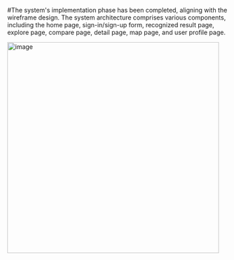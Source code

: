 #The system's implementation phase has been completed, aligning with the wireframe design. The system architecture comprises various components, including the home page, sign-in/sign-up form, recognized result page, explore page, compare page, detail page, map page, and user profile page.

<img width="483" style="position: center" alt="image" src="https://github.com/novailable/Aves/assets/97833342/a3037175-5fcf-4ef2-9e8f-a4c3b7be3a2f">

